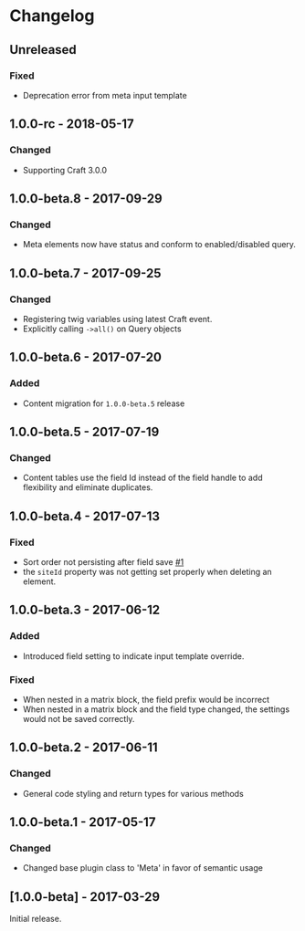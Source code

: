 Changelog
=========
## Unreleased
### Fixed
- Deprecation error from meta input template

## 1.0.0-rc - 2018-05-17
### Changed
- Supporting Craft 3.0.0

## 1.0.0-beta.8 - 2017-09-29
### Changed
- Meta elements now have status and conform to enabled/disabled query.

## 1.0.0-beta.7 - 2017-09-25
### Changed
- Registering twig variables using latest Craft event.
- Explicitly calling `->all()` on Query objects

## 1.0.0-beta.6 - 2017-07-20
### Added
- Content migration for `1.0.0-beta.5` release

## 1.0.0-beta.5 - 2017-07-19
### Changed
- Content tables use the field Id instead of the field handle to add flexibility and eliminate duplicates.

## 1.0.0-beta.4 - 2017-07-13
### Fixed
- Sort order not persisting after field save [#1](https://github.com/flipboxfactory/meta/issues/1)
- the `siteId` property was not getting set properly when deleting an element.

## 1.0.0-beta.3 - 2017-06-12
### Added
- Introduced field setting to indicate input template override.

### Fixed
- When nested in a matrix block, the field prefix would be incorrect
- When nested in a matrix block and the field type changed, the settings would not be saved correctly. 

## 1.0.0-beta.2 - 2017-06-11
### Changed
- General code styling and return types for various methods

## 1.0.0-beta.1 - 2017-05-17
### Changed
- Changed base plugin class to 'Meta' in favor of semantic usage

## [1.0.0-beta] - 2017-03-29
Initial release.

